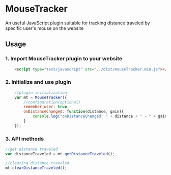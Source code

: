 # MouseTracker
An useful JavaScript plugin suitable for tracking distance traveled by specific user's mouse on the website

## Usage

### 1. Import MouseTracker plugin to your website

```html
	<script type="text/javascript" src="../dist/mouseTracker.min.js"></script>
```

### 2. Initialize and use plugin

```javascript
	//plugin initialization			
	var mt = MouseTracker({
		//configuration(optional)
		remember_user: true,
		onDistanceChanged: function(distance, gain){
			console.log("onDistanceChanged: " + distance + " - " + gain);
		}
	});	
```

### 3. API methods

```javascript
//get distance traveled
var distanceTraveled = mt.getDistanceTraveled();

//clearing distance traveled
mt.clearDistanceTraveled();
```
